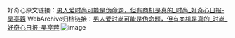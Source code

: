 好奇心原文链接：[男人爱时尚可能是伪命题，但有商机是真的_时尚_好奇心日报-吴亭蓉](https://www.qdaily.com/articles/1281.html)
WebArchive归档链接：[男人爱时尚可能是伪命题，但有商机是真的_时尚_好奇心日报-吴亭蓉](http://web.archive.org/web/20190623145732/https://www.qdaily.com/articles/1281.html)
![image](http://ww3.sinaimg.cn/large/007d5XDply1g3v4czr6nqj30u0351e81)